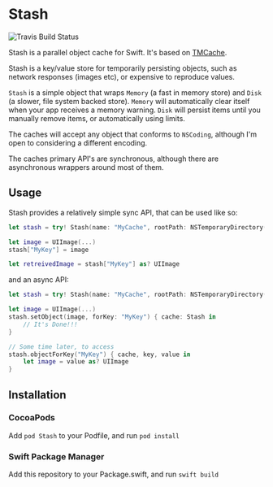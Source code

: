 # Stash

![Travis Build Status](https://api.travis-ci.org/endocrimes/Stash.svg)

Stash is a parallel object cache for Swift. It's based on [TMCache](https://github.com/Tumblr/TMCache).

Stash is a key/value store for temporarily persisting objects, such as network responses (images etc), or expensive to reproduce values.

`Stash` is a simple object that wraps `Memory` (a fast in memory store) and `Disk` (a slower, file system backed store).
`Memory` will automatically clear itself when your app receives a memory warning.
`Disk` will persist items until you manually remove items, or automatically using limits.

The caches will accept any object that conforms to `NSCoding`, although I'm open to considering a different encoding.

The caches primary API's are synchronous, although there are asynchronous wrappers around most of them.

## Usage

Stash provides a relatively simple sync API, that can be used like so:

```swift
let stash = try! Stash(name: "MyCache", rootPath: NSTemporaryDirectory())

let image = UIImage(...)
stash["MyKey"] = image

let retreivedImage = stash["MyKey"] as? UIImage
```

and an async API:

```swift
let stash = try! Stash(name: "MyCache", rootPath: NSTemporaryDirectory())

let image = UIImage(...)
stash.setObject(image, forKey: "MyKey") { cache: Stash in
    // It's Done!!!
}

// Some time later, to access
stash.objectForKey("MyKey") { cache, key, value in
    let image = value as? UIImage
}
```

## Installation

### CocoaPods

Add `pod Stash` to your Podfile, and run `pod install`

### Swift Package Manager

Add this repository to your Package.swift, and run `swift build`
